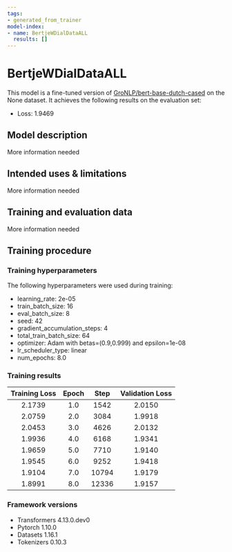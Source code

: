 ```yaml
---
tags:
- generated_from_trainer
model-index:
- name: BertjeWDialDataALL
  results: []
---
```


<!-- This model card has been generated automatically according to the information the Trainer had access to. You
should probably proofread and complete it, then remove this comment. -->

# BertjeWDialDataALL

This model is a fine-tuned version of [GroNLP/bert-base-dutch-cased](https://huggingface.co/GroNLP/bert-base-dutch-cased) on the None dataset.
It achieves the following results on the evaluation set:
- Loss: 1.9469

## Model description

More information needed

## Intended uses & limitations

More information needed

## Training and evaluation data

More information needed

## Training procedure

### Training hyperparameters

The following hyperparameters were used during training:
- learning_rate: 2e-05
- train_batch_size: 16
- eval_batch_size: 8
- seed: 42
- gradient_accumulation_steps: 4
- total_train_batch_size: 64
- optimizer: Adam with betas=(0.9,0.999) and epsilon=1e-08
- lr_scheduler_type: linear
- num_epochs: 8.0

### Training results

| Training Loss | Epoch | Step  | Validation Loss |
|:-------------:|:-----:|:-----:|:---------------:|
| 2.1739        | 1.0   | 1542  | 2.0150          |
| 2.0759        | 2.0   | 3084  | 1.9918          |
| 2.0453        | 3.0   | 4626  | 2.0132          |
| 1.9936        | 4.0   | 6168  | 1.9341          |
| 1.9659        | 5.0   | 7710  | 1.9140          |
| 1.9545        | 6.0   | 9252  | 1.9418          |
| 1.9104        | 7.0   | 10794 | 1.9179          |
| 1.8991        | 8.0   | 12336 | 1.9157          |


### Framework versions

- Transformers 4.13.0.dev0
- Pytorch 1.10.0
- Datasets 1.16.1
- Tokenizers 0.10.3
